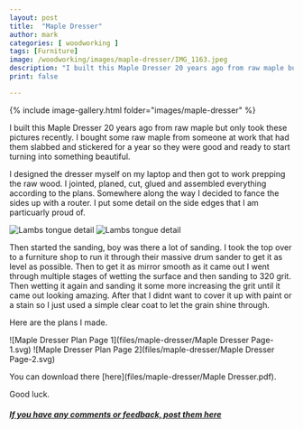 ```yaml
---
layout: post
title:  "Maple Dresser"
author: mark
categories: [ woodworking ]
tags: [Furniture]
image: /woodworking/images/maple-dresser/IMG_1163.jpeg
description: "I built this Maple Dresser 20 years ago from raw maple but only took these pictures recently."
print: false

---
```


{% include image-gallery.html folder="images/maple-dresser" %}

I built this Maple Dresser 20 years ago from raw maple but only took these pictures recently. I bought some raw maple
from someone at work that had them slabbed and stickered for a year so they were good and ready to start turning into
something beautiful. 

I designed the dresser myself on my laptop and then got to work prepping the raw wood. I jointed, planed, cut, glued and
assembled everything according to the plans.  Somewhere along the way I decided to fance the sides up with a router. I
put some detail on the side edges that I am particuarly proud of. 

![Lambs tongue detail](images/maple-dresser/IMG_1160.jpeg)
![Lambs tongue detail](images/maple-dresser/IMG_1161.jpeg)

Then started the sanding, boy was there a lot of sanding.  I took the top
over to a furniture shop to run it through their massive drum sander to get it as level as possible.  Then to get it as
mirror smooth as it came out I went through multiple stages of wetting the surface and then sanding to 320 grit. Then
wetting it again and sanding it some more increasing the grit until it came out looking amazing. After that I didnt want
to cover it up with paint or a stain so I just used a simple clear coat to let the grain shine through. 

Here are the plans I made.

![Maple Dresser Plan Page 1](files/maple-dresser/Maple Dresser Page-1.svg)
![Maple Dresser Plan Page 2](files/maple-dresser/Maple Dresser Page-2.svg)

You can download there [here](files/maple-dresser/Maple Dresser.pdf).

Good luck.

##### [If you have any comments or feedback, post them here](https://www.reddit.com/r/MarksMakerSpace/comments/qvrj4z/maple_dresser_with_plans/) 